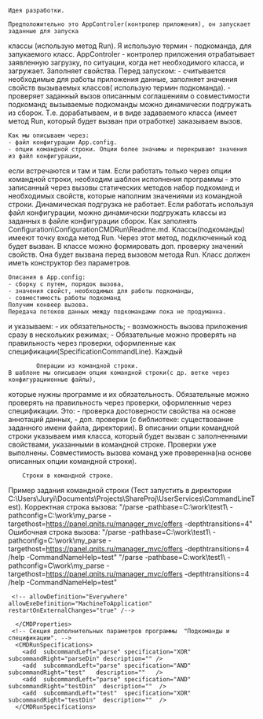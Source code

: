 
	Идея разработки.        

	Предположительно это AppControler(контролер приложения), он запускает заданные для запуска 
классы (использую метод Run). Я использую термин - подкоманда, для запукаемого класс. 
AppControler - контролер приложения отрабатывает заявленную загрузку, 
по ситуации, когда нет необходимого класса, и загружает. Заполняет свойства.
	Перед запуском: 
	- считывается необходимые для работы приложения данные, заполняет значения свойств вызываемых 
классов( использую термин подкоманда).
	- проверяет заданный вызов описанным соглашениям о совместимости подкоманд;
вызываемые подкоманды можно динамически подгружать из сборок. Т.е. дорабатываем, и в виде 
задаваемого класса (имеет метод Run, который будет вызван при отработке) заказываем вызов.

	Как мы описываем через:
	- файл конфигурации App.config. 
	- опции командной строки. Опции более значимы и перекрывают значения из файл конфигурации, 
если встречаются и там и там. 
	Если работать только через опции командной строки, необходим шаблон исполнения программы - 
это записанный через вызовы статических методов набор подкоманд и необходимых свойств, которые наполним 
значениями из командной строки. Динамическая подгрузка не работает.
	Если работать используя файл конфигурации, можно динамически подгружать классы из заданных в файле 
конфигурации сборок. Как заполнять Configuration\ConfigurationCMDRun\Readme.md.
Классы(подкоманды) имееют точку входа метод Run. Через этот метод, подключенный код будет вызван.
	В классе можно формировать доп. проверку значений свойств. Она будет вызвана перед вызовом метода Run.
Класс должен иметь конструктор без параметров. 

	Описания в App.config:
	- сборку с путем, порядок вызова,
	- значения свойст, необходимых для работы подкоманды,
	- совместимость работы подкоманд
	Получим конвеер вызова.
	Передача потоков данных между подкомандами пока не продуманна.

и указываем:
	- их обязательность;
	- возможность вызова приложения сразу в нескольких режимах;
	- 
	Обязательные можно проверять на правильность через проверки, оформленные как
спецификации(SpecificationCommandLine). Каждый 


	        Операции из командной строки.
	В шаблоне мы описываем опции командной строки(с др. ветке через конфигурациионные файлы), 
которые нужны программе и их обязательность. 
	Обязательные можно проверять на правильность через проверки, оформленные через спецификации. 
	Это: 
	- проверка достоверности свойства на основе аннотаций данных, 
	- доп. проверки	(с библиотеке: существование заданного имени файла, директории).
	В описании опции командной строки указываем имя класса, который будет вызван с 
заполненными свойствами, указанными в командной строке. Проверки уже выполнены. Совместимость вызова команд
уже проверенна(на основе описанных опции командной строки).


		Строки в командной строке.
Пример задания командной строки (Тест запустить в директории C:\Users\Juryi\Documents\Projects\ShareProj\UserServices\CommandLineTest\).
Корректная строка вызова:
"/parse -pathbase=C:\work\test1\ -pathconfig=C:\work\my_parse -targethost=https://panel.qnits.ru/manager_mvc/offers -depthtransitions=4"
Ошибочная строка вызова: 
"/parse -pathbase=C:\\work\\test1\\ -pathconfig=C:\\work\\my_parse -targethost=https://panel.qnits.ru/manager_mvc/offers -depthtransitions=4 /help -CommandNameHelp=test"
"/parse -pathbase=C:work\\test1\\ -pathconfig=C\\work\\my_parse -targethost=https://panel.qnits.ru/manager_mvc/offers -depthtransitions=4 /help -CommandNameHelp=test"


  <configSections>
    <!--sectionGroup name="customSectionGroups" type="UserServices.ConfigurationCommandLineRun.customSectionGroup"-->
    <!--section name="userSettings"  type="System.Configuration.ClientSettingsSection"/-->
    <!--/sectionGroup-->
	<!--section name="nlog" type="NLog.Config.ConfigSectionHandler, NLog"/  UserServices.-->
     <!--section name="cmdrun"          type="UserServices.ConfigurationCMDRun.ValidatedCMRunSection, ConfigurationCMDRun, Version=1.0.0.0, Culture=neutral, PublicKeyToken=null" 
		allowDefinition="Everywhere" allowExeDefinition="MachineToApplication" />  
     <section name="cmdrun2"          type="ValidatedCMRunSection, ConsoleNewThought, Version=1.0.0.0" />
     <section name="cmdrun3"          type="ValidatedCMRunSection, ConfigurationCMDRun" /-->
     <section name="CmdRunConfs"   type="UserServices.ConfigurationCMDRun.CommandLineRunSection, ConfigurationCMDRun " />
     <section name="cmdrun"        type="UserServices.ConfigurationCMDRun.ValidatedCMRunSection, ConfigurationCMDRun " />  
     <section name="CMDProperties" type="UserServices.ConfigurationCMDRun.CMDPropertySection, ConfigurationCMDRun " />
     <section name="CMDRunSpecifications" type="UserServices.ConfigurationCMDRun.CMDRunSpecificationSection, ConfigurationCMDRun " />

     <!-- allowDefinition="Everywhere" allowExeDefinition="MachineToApplication" restartOnExternalChanges="true" /-->
  </configSections>
      <cmdrun  myTimeSpan="8:15:00" maxCMD="10" maxProp="100" />
      <!-- Секция дополнительных параметров программы  "Подключаемые сборки подкоманд". -->
      <CmdRunConfs>
        <add  subcommand="parseDin" numberExecution="1" assemblyNameWithPath="..\CommandLinePlugIns\parseDinCommandLine\bin\Debug\netcoreapp3.1\parseCommandLine2.dll" description="" />
        <add  subcommand="parse"    numberExecution="4" assemblyNameWithPath="" description="" />
        <add  subcommand="test"     numberExecution="2" assemblyNameWithPath="" description="" />
        <add  subcommand="testDin"  numberExecution="3" assemblyNameWithPath="..\CommandLinePlugIns\testDinCommandLine\bin\Debug\netcoreapp3.1\testCommandLine2.dll" description="" />
      </CmdRunConfs>
     <!-- Секция дополнительных параметров программы  "Свойства и значения подкоманд". -->
      <CMDProperties>
        <add  subcommand="parse" nameProperty="project"          value="C:\work\project1"      description="корневая директория проекта" />
        <add  subcommand="parse" nameProperty="html_files"       value="C:\work\project1\html_files"   description="директория расположения HTML страниц" />
        <add  subcommand="parse" nameProperty="static_files"     value="C:\work\project1\static_files"  description="директория расположения статичных ресурсов" />
        <add  subcommand="parse" nameProperty="depthtransitions" value="3"                     description="Глубина переходов на внутренние страницы" />
        <add  subcommand="test" nameProperty="project"          value="C:\work\project1"      description="корневая директория проекта" />
        <add  subcommand="parseDin" nameProperty="project"          value="C:\work\project1"      description="корневая директория проекта" />
        <add  subcommand="parseDin" nameProperty="html_files"       value="C:\work\project1\html_files"   description="директория расположения HTML страниц" />
        <add  subcommand="parseDin" nameProperty="static_files"     value="C:\work\project1\static_files"  description="директория расположения статичных ресурсов" />
        <add  subcommand="parseDin" nameProperty="depthtransitions" value="3"                     description="Глубина переходов на внутренние страницы" />
        <add  subcommand="testDin" nameProperty="project"          value="C:\work\project1"      description="корневая директория проекта" />

      </CMDProperties>
	 <!-- Секция дополнительных параметров программы  "Подкоманды и спецификации". -->
      <CMDRunSpecifications>
        <add  subcommandLeft="parse" specification="XOR" subcommandRight="parseDin" description="" />
        <add  subcommandLeft="parse" specification="AND" subcommandRight="test"   description=""   />
        <add  subcommandLeft="parse" specification="AND" subcommandRight="testDin"  description=""  />
        <add  subcommandLeft="test"  specification="XOR" subcommandRight="testDin"  description=""  />
      </CMDRunSpecifications>
